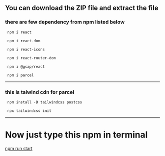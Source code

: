 ## You can download the ZIP file and extract the file
### there are few dependency from npm listed below
```
 npm i react
```
```
 npm i react-dom
```
```
 npm i react-icons
```
```
 npm i react-router-dom
```
```
 npm i @gsap/react
```
```
 npm i parcel
```
***
### this is taiwind cdn for parcel
```
 npm install -D tailwindcss postcss
```
```
 npx tailwindcss init
```
***
# Now just type this npm in terminal 
[npm run start]()

